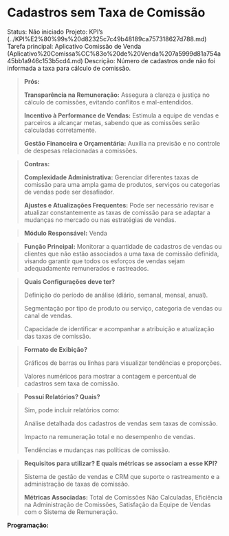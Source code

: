 # Cadastros sem Taxa de Comissão

Status: Não iniciado
Projeto: KPI’s (../KPI%E2%80%99s%20d82325c7c49b48189ca757318627d788.md)
Tarefa principal: Aplicativo Comissão de Venda (Aplicativo%20Comissa%CC%83o%20de%20Venda%207a5999d81a754a45bb1a946c153b5cd4.md)
Descrição: Número de cadastros onde não foi informada a taxa para cálculo de comissão.

> **Prós:**
> 
> 
> **Transparência na Remuneração:** Assegura a clareza e justiça no cálculo de comissões, evitando conflitos e mal-entendidos.
> 
> **Incentivo à Performance de Vendas:** Estimula a equipe de vendas e parceiros a alcançar metas, sabendo que as comissões serão calculadas corretamente.
> 
> **Gestão Financeira e Orçamentária:** Auxilia na previsão e no controle de despesas relacionadas a comissões.
> 

> **Contras:**
> 
> 
> **Complexidade Administrativa:** Gerenciar diferentes taxas de comissão para uma ampla gama de produtos, serviços ou categorias de vendas pode ser desafiador.
> 
> **Ajustes e Atualizações Frequentes:** Pode ser necessário revisar e atualizar constantemente as taxas de comissão para se adaptar a mudanças no mercado ou nas estratégias de vendas.
> 

> **Módulo Responsável:**
Venda
> 

> **Função Principal:**
Monitorar a quantidade de cadastros de vendas ou clientes que não estão associados a uma taxa de comissão definida, visando garantir que todos os esforços de vendas sejam adequadamente remunerados e rastreados.
> 

> **Quais Configurações deve ter?**
> 
> 
> Definição do período de análise (diário, semanal, mensal, anual).
> 
> Segmentação por tipo de produto ou serviço, categoria de vendas ou canal de vendas.
> 
> Capacidade de identificar e acompanhar a atribuição e atualização das taxas de comissão.
> 

> **Formato de Exibição?**
> 
> 
> Gráficos de barras ou linhas para visualizar tendências e proporções.
> 
> Valores numéricos para mostrar a contagem e percentual de cadastros sem taxa de comissão.
> 

> **Possuí Relatórios? Quais?**
> 
> 
> Sim, pode incluir relatórios como:
> 
> Análise detalhada dos cadastros de vendas sem taxas de comissão.
> 
> Impacto na remuneração total e no desempenho de vendas.
> 
> Tendências e mudanças nas políticas de comissão.
> 

> **Requisitos para utilizar? E quais métricas se associam a esse KPI?**
> 
> 
> Sistema de gestão de vendas e CRM que suporte o rastreamento e a administração de taxas de comissão.
> 
> **Métricas Associadas:** 
> Total de Comissões Não Calculadas, Eficiência na Administração de Comissões, Satisfação da Equipe de Vendas com o Sistema de Remuneração.
> 

**Programação:**
